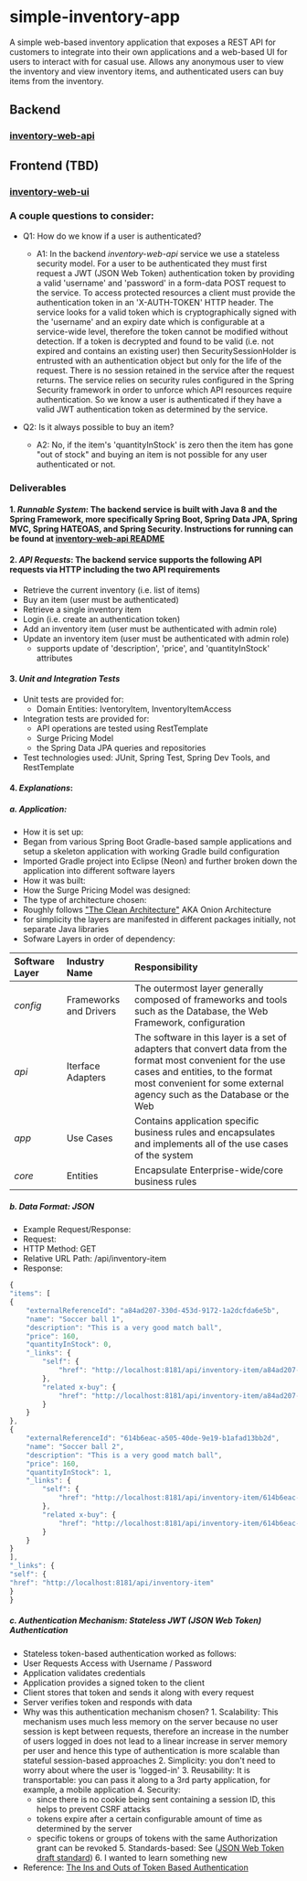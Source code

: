 # simple-inventory-app
A simple web-based inventory application that exposes a REST API for customers to integrate into their own applications and a web-based UI for users to interact with for casual use.  Allows any anonymous user to view the inventory and view inventory items, and authenticated users can buy items from the inventory.

## Backend
### [inventory-web-api](./backend/inventory-web-api/README.md)

## Frontend (TBD)
### [inventory-web-ui](./frontend/inventory-web-ui/README.md)


### A couple questions to consider:
- Q1: How do we know if a user is authenticated?
  - A1: In the backend *inventory-web-api* service we use a stateless security model.  For a user to be authenticated they must first request a JWT (JSON Web Token) authentication token by providing a valid 'username' and 'password' in a form-data POST request to the service.  To access protected resources a client must provide the authentication token in an 'X-AUTH-TOKEN' HTTP header. The service looks for a valid token which is cryptographically signed with the 'username' and an expiry date which is configurable at a service-wide level, therefore the token cannot be modified without detection.  If a token is decrypted and found to be valid (i.e. not expired and contains an existing user) then SecuritySessionHolder is entrusted with an authentication object but only for the life of the request.  There is no session retained in the service after the request returns.  The service relies on security rules configured in the Spring Security framework in order to unforce which API resources require authentication.  So we know a user is authenticated if they have a valid JWT authentication token as determined by the service.

- Q2: Is it always possible to buy an item?
  - A2: No, if the item's 'quantityInStock' is zero then the item has gone "out of stock" and buying an item is not possible for any user authenticated or not.
  
  
### Deliverables
#### 1. *Runnable System*: The backend service is built with Java 8 and the Spring Framework, more specifically Spring Boot, Spring Data JPA, Spring MVC, Spring HATEOAS, and Spring Security.  Instructions for running can be found at [inventory-web-api README](./backend/inventory-web-api/README.md) 


#### 2. *API Requests*: The backend service supports the following API requests via HTTP including the two API requirements
   - Retrieve the current inventory (i.e. list of items)
   - Buy an item (user must be authenticated)
   - Retrieve a single inventory item
   - Login (i.e. create an authentication token)
   - Add an inventory item (user must be authenticated with admin role)
   - Update an inventory item (user must be authenticated with admin role)
     - supports update of 'description', 'price', and 'quantityInStock' attributes


#### 3. *Unit and Integration Tests*
   - Unit tests are provided for:
     - Domain Entities: IventoryItem, InventoryItemAccess
   - Integration tests are provided for:
     - API operations are tested using RestTemplate
     - Surge Pricing Model
     - the Spring Data JPA queries and repositories
   - Test technologies used: JUnit, Spring Test, Spring Dev Tools, and RestTemplate
     
     
#### 4. *Explanations*:
##### a. *Application*:
 - How it is set up:
  - Began from various Spring Boot Gradle-based sample applications and setup a skeleton application with working Gradle build configuration
  - Imported Gradle project into Eclipse (Neon) and further broken down the application into different software layers
 - How it was built:
  - How the Surge Pricing Model was designed:
  - The type of architecture chosen:
   - Roughly follows ["The Clean Architecture"](https://8thlight.com/blog/uncle-bob/2012/08/13/the-clean-architecture.html) AKA Onion Architecture
   - for simplicity the layers are manifested in different packages initially, not separate Java libraries
   - Sofware Layers in order of dependency:
             
|Software Layer|Industry Name|Responsibility|
|:-------------|:-------------|:-------------|
|*config*|Frameworks and Drivers|The outermost layer generally composed of frameworks and tools such as the Database, the Web Framework, configuration|
|*api*|Iterface Adapters|The software in this layer is a set of adapters that convert data from the format most convenient for the use cases and entities, to the format most convenient for some external agency such as the Database or the Web|
|*app*|Use Cases|Contains application specific business rules and encapsulates and implements all of the use cases of the system|
|*core*|Entities|Encapsulate Enterprise-wide/core business rules|


##### b. *Data Format*: JSON
- Example Request/Response:
 - Request:
  - HTTP Method: GET
  - Relative URL Path: /api/inventory-item
 - Response:

```javascript
{
"items": [
{
    "externalReferenceId": "a84ad207-330d-453d-9172-1a2dcfda6e5b",
    "name": "Soccer ball 1",
    "description": "This is a very good match ball",
    "price": 160,
    "quantityInStock": 0,
    "_links": {
        "self": {
            "href": "http://localhost:8181/api/inventory-item/a84ad207-330d-453d-9172-1a2dcfda6e5b"
        },
        "related x-buy": {
            "href": "http://localhost:8181/api/inventory-item/a84ad207-330d-453d-9172-1a2dcfda6e5b/purchase"
        }
    }
},
{
    "externalReferenceId": "614b6eac-a505-40de-9e19-b1afad13bb2d",
    "name": "Soccer ball 2",
    "description": "This is a very good match ball",
    "price": 160,
    "quantityInStock": 1,
    "_links": {
        "self": {
            "href": "http://localhost:8181/api/inventory-item/614b6eac-a505-40de-9e19-b1afad13bb2d"
        },
        "related x-buy": {
            "href": "http://localhost:8181/api/inventory-item/614b6eac-a505-40de-9e19-b1afad13bb2d/purchase"
        }
    }
}
],
"_links": {
"self": {
"href": "http://localhost:8181/api/inventory-item"
}
}
```

##### c. *Authentication Mechanism*: Stateless JWT (JSON Web Token) Authentication
- Stateless token-based authentication worked as follows:
 - User Requests Access with Username / Password
 - Application validates credentials
  - Application provides a signed token to the client
  - Client stores that token and sends it along with every request
  - Server verifies token and responds with data
   - Why was this authentication mechanism chosen?
    1. Scalability: This mechanism uses much less memory on the server because no user session is kept between requests, therefore an increase in the number of users logged in does not lead to a linear increase in server memory per user and hence this type of authentication is more scalable than stateful session-based approaches 
    2. Simplicity: you don't need to worry about where the user is 'logged-in'
    3. Reusability: It is transportable: you can pass it along to a 3rd party application, for example, a mobile application
    4. Security:
       - since there is no cookie being sent containing a session ID, this helps to prevent CSRF attacks
       - tokens expire after a certain configurable amount of time as determined by the server
       - specific tokens or groups of tokens with the same Authorization grant can be revoked
    5. Standards-based: See ([JSON Web Token draft standard](http://self-issued.info/docs/draft-ietf-oauth-json-web-token.html))
    6. I wanted to learn something new
  - Reference: [The Ins and Outs of Token Based Authentication](https://scotch.io/tutorials/the-anatomy-of-a-json-web-token)
